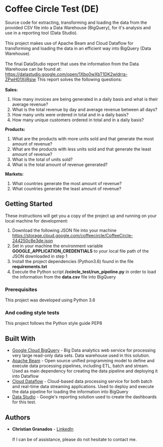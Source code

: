 # Coffee Circle Test (DE)
Source code for extracting, transforming and loading the data from the provided CSV file into a Data Warehouse (BigQuery), for it's analysis and use in a reporting tool (Data Studio). <br/> <br/> 
This project makes use of Apache Beam and Cloud Dataflow for transforming and loading the data in an efficient way into BigQuery (Data Warehouse).<br/><br/> 
The final DataStudio report that uses the information from the Data Warehouse can be found at: https://datastudio.google.com/open/1Xbo0wXbT1DK2wldrra-ZPwH01XijRsiw
This report solves the following questions:<br/> <br/> 
**Sales:**
1. How many invoices are being generated in a daily basis and what is their average revenue?
2. What is the total revenue by day and average revenue between all days?
3. How many units were ordered in total and in a daily basis?
4. How many unique customers ordered in total and in a daily basis?

**Products:**
1. What are the products with more units sold and that generate the most amount of revenue?
2. What are the products with less units sold and that generate the least amount of revenue?
3. What is the total of units sold?
4. What is the total amount of revenue generated?

**Markets:**
1. What countries generate the most amount of revenue?
2. What countries generate the least amount of revenue?

## Getting Started

These instructions will get you a copy of the project up and running on your local machine for development:
1. Download the following JSON file into your machine https://storage.cloud.google.com/coffeecircle/CoffeeCircle-244250c8e3de.json
2. Set in your machine the environment variable **GOOGLE_APPLICATION_CREDENTIALS** to your local file path of the JSON downloaded in step 1
3. Install the project dependencies (Python3.6) found in the file **requirements.txt**
4. Execute the Python script **/ccircle_test/run_pipeline.py** in order to load the information from the **data.csv** file into BigQuery 

### Prerequisites

This project was developed using Python 3.6

### And coding style tests

This project follows the Python style guide PEP8


## Built With

* [Google Cloud BigQuery](https://cloud.google.com/bigquery/) - Big Data analytics web service for processing very large read-only data sets. Data warehouse used in this solution.
* [Apache Beam](https://beam.apache.org/) -  Open source unified programming model to define and execute data processing pipelines, including ETL, batch and stream. Used as main dependency for creating the data pipeline and deploying it into Dataflow
* [Cloud Dataflow](https://cloud.google.com/dataflow/) -   Cloud-based data processing service for both batch and real-time data streaming applications. Used to deploy and execute the data pipeline for loading the information into BigQuery
* [Data Studio](https://developers.google.com/datastudio/) - Google's reporting solution used to create the dashboards for this test.


## Authors

* **Christian Granados** - [LinkedIn](https://www.linkedin.com/in/christiangranadose/)<br/> <br/> 
If I can be of assistance, please do not hesitate to contact me. 